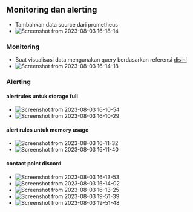 ## Monitoring dan alerting
- Tambahkan data source dari prometheus
- ![Screenshot from 2023-08-03 16-18-14](https://github.com/galantixa/final-tasks-dumbways/assets/92994294/4505c372-23c0-4e50-9141-2ed06b9c6b57)
### Monitoring
- Buat visualisasi data mengunakan query berdasarkan referensi [disini](https://blog.ruanbekker.com/cheatsheets/prometheus/)
- ![Screenshot from 2023-08-03 16-14-18](https://github.com/galantixa/final-tasks-dumbways/assets/92994294/e288c06f-5059-4f9c-b0f6-738362e22062)
### Alerting
#### alertrules untuk storage full
- ![Screenshot from 2023-08-03 16-10-54](https://github.com/galantixa/final-tasks-dumbways/assets/92994294/69581e24-43f3-41f9-8b15-f97da3692bfe)
- ![Screenshot from 2023-08-03 16-10-29](https://github.com/galantixa/final-tasks-dumbways/assets/92994294/e77ab4d8-44e2-4ebc-9251-01bdd66e491c)
#### alert rules untuk memory usage
- ![Screenshot from 2023-08-03 16-11-32](https://github.com/galantixa/final-tasks-dumbways/assets/92994294/138beeb8-2a57-4b20-88be-af630ffa8f51)
- ![Screenshot from 2023-08-03 16-11-40](https://github.com/galantixa/final-tasks-dumbways/assets/92994294/bf8e7d7c-cec2-4637-ba05-3a557d07c77c)
#### contact point discord
- ![Screenshot from 2023-08-03 16-13-53](https://github.com/galantixa/final-tasks-dumbways/assets/92994294/e79a6e6c-b104-406f-b215-c3ad9b28d042)
- ![Screenshot from 2023-08-03 16-14-02](https://github.com/galantixa/final-tasks-dumbways/assets/92994294/991433f2-1b1d-4aa5-a6da-12ef17301995)
- ![Screenshot from 2023-08-03 16-13-25](https://github.com/galantixa/final-tasks-dumbways/assets/92994294/eb31391b-f9e9-4c41-ac4a-16decd546c95)
- ![Screenshot from 2023-08-03 19-51-39](https://github.com/galantixa/final-tasks-dumbways/assets/92994294/58c8e30c-7d64-481c-ac7f-41d3be1c2883)
- ![Screenshot from 2023-08-03 19-51-48](https://github.com/galantixa/final-tasks-dumbways/assets/92994294/53870b8c-7125-4361-aa52-aabbb65b4be7)

